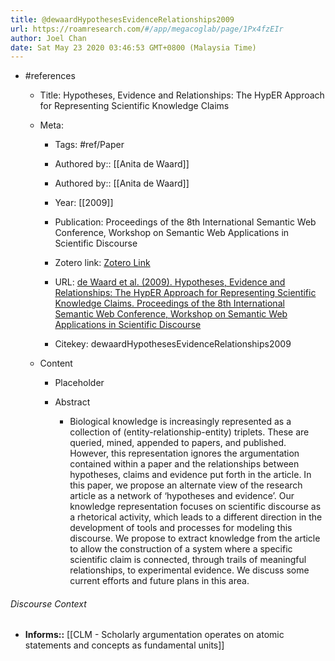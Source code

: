 ```yaml
---
title: @dewaardHypothesesEvidenceRelationships2009
url: https://roamresearch.com/#/app/megacoglab/page/1Px4fzEIr
author: Joel Chan
date: Sat May 23 2020 03:46:53 GMT+0800 (Malaysia Time)
---
```


- #references

    - Title: Hypotheses, Evidence and Relationships: The HypER Approach for Representing Scientific Knowledge Claims

    - Meta:

        - Tags: #ref/Paper

        - Authored by:: [[Anita de Waard]]

        - Authored by::  [[Anita de Waard]]

        - Year: [[2009]]

        - Publication: Proceedings of the 8th International Semantic Web Conference, Workshop on Semantic Web Applications in Scientific Discourse

        - Zotero link: [Zotero Link](zotero://select/items/1_L6QYBIYW)

        - URL: [de Waard et al. (2009). Hypotheses, Evidence and Relationships: The HypER Approach for Representing Scientific Knowledge Claims. Proceedings of the 8th International Semantic Web Conference, Workshop on Semantic Web Applications in Scientific Discourse](undefined)

        - Citekey: dewaardHypothesesEvidenceRelationships2009

    - Content

        - Placeholder

        - Abstract

            - Biological knowledge is increasingly represented as a collection of (entity-relationship-entity) triplets. These are queried, mined, appended to papers, and published. However, this representation ignores the argumentation contained within a paper and the relationships between hypotheses, claims and evidence put forth in the article. In this paper, we propose an alternate view of the research article as a network of ‘hypotheses and evidence’. Our knowledge representation focuses on scientific discourse as a rhetorical activity, which leads to a different direction in the development of tools and processes for modeling this discourse. We propose to extract knowledge from the article to allow the construction of a system where a specific scientific claim is connected, through trails of meaningful relationships, to experimental evidence. We discuss some current efforts and future plans in this area.

###### Discourse Context

- **Informs::** [[CLM - Scholarly argumentation operates on atomic statements and concepts as fundamental units]]

